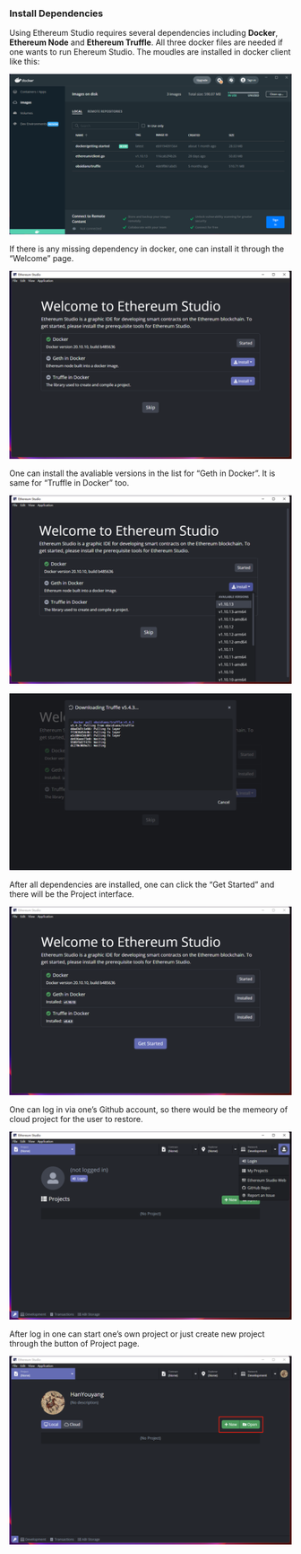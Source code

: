 ### Install Dependencies

Using Ethereum Studio requires several dependencies including **Docker**, **Ethereum Node** and **Ethereum Truffle**. All three docker files are needed if one wants to run Ehereum Studio. The moudles are installed in docker client like this:

![install-depend-1](install-depend-1.png)

If there is any missing dependency in docker, one can install it through the “Welcome” page. 

![install-depend-2](install-depend-2.png)

One can install the avaliable versions in the list for “Geth in Docker”. It is same for “Truffle in Docker” too.

![install-depend-3](install-depend-3.png)

![install-depend-4](install-depend-4.png)

After all dependencies are installed, one can click the “Get Started” and there will be the Project interface. 

![install-depend-5](install-depend-5.png)

One can log in via one’s Github account, so there would be the memeory of cloud project for the user to restore.

![install-depend-6](install-depend-6.png)

After log in one can start one’s own project or just create new project through the button of  Project page.

![install-depend-7](install-depend-7.png)
